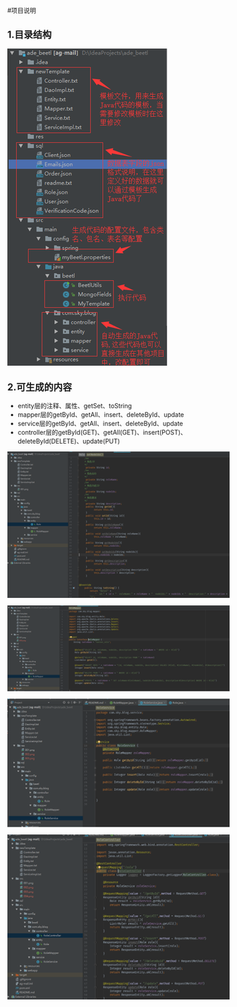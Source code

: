 #项目说明

## 1.目录结构

![img](/res/001.png)

## 2.可生成的内容

- entity层的注释、属性、getSet、toString
- mapper层的getById、getAll、insert、deleteById、update
- service层的getById、getAll、insert、deleteById、update
- controller层的getById(GET)、getAll(GET)、insert(POST)、deleteById(DELETE)、update(PUT)

![img](/res/002.png)

![img](/res/003.png)

![img](/res/004.png)

![img](/res/005.png)